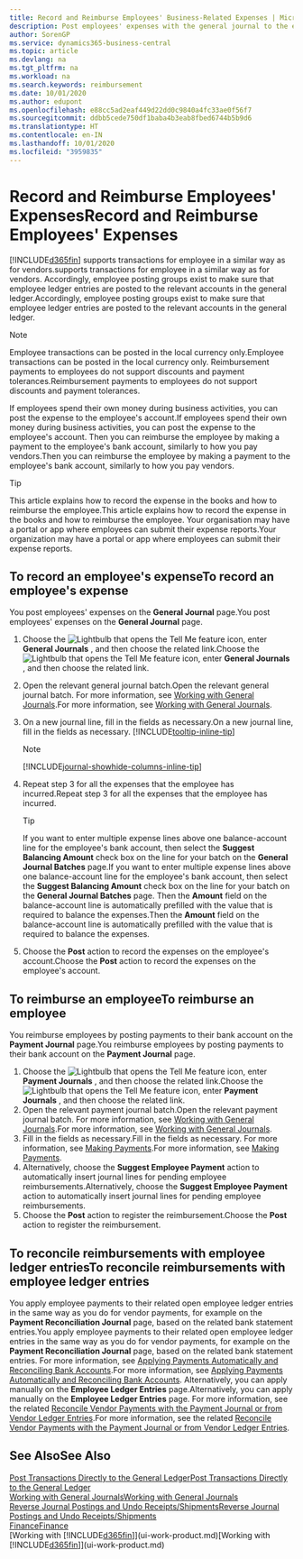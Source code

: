 ```yaml
---
title: Record and Reimburse Employees' Business-Related Expenses | Microsoft Docs
description: Post employees' expenses with the general journal to the employee's account and later post a payment to the employee's bank account to reimburse for the business-related expense.
author: SorenGP
ms.service: dynamics365-business-central
ms.topic: article
ms.devlang: na
ms.tgt_pltfrm: na
ms.workload: na
ms.search.keywords: reimbursement
ms.date: 10/01/2020
ms.author: edupont
ms.openlocfilehash: e88cc5ad2eaf449d22dd0c9840a4fc33ae0f56f7
ms.sourcegitcommit: ddbb5cede750df1baba4b3eab8fbed6744b5b9d6
ms.translationtype: HT
ms.contentlocale: en-IN
ms.lasthandoff: 10/01/2020
ms.locfileid: "3959835"
---
```

# <a name="record-and-reimburse-employees-expenses"></a><span data-ttu-id="76033-103">Record and Reimburse Employees' Expenses</span><span class="sxs-lookup"><span data-stu-id="76033-103">Record and Reimburse Employees' Expenses</span></span>

[!INCLUDE[d365fin](includes/d365fin_md.md)] <span data-ttu-id="76033-104">supports transactions for employee in a similar way as for vendors.</span><span class="sxs-lookup"><span data-stu-id="76033-104">supports transactions for employee in a similar way as for vendors.</span></span> <span data-ttu-id="76033-105">Accordingly, employee posting groups exist to make sure that employee ledger entries are posted to the relevant accounts in the general ledger.</span><span class="sxs-lookup"><span data-stu-id="76033-105">Accordingly, employee posting groups exist to make sure that employee ledger entries are posted to the relevant accounts in the general ledger.</span></span>

> [!NOTE]  
> <span data-ttu-id="76033-106">Employee transactions can be posted in the local currency only.</span><span class="sxs-lookup"><span data-stu-id="76033-106">Employee transactions can be posted in the local currency only.</span></span> <span data-ttu-id="76033-107">Reimbursement payments to employees do not support discounts and payment tolerances.</span><span class="sxs-lookup"><span data-stu-id="76033-107">Reimbursement payments to employees do not support discounts and payment tolerances.</span></span>

<span data-ttu-id="76033-108">If employees spend their own money during business activities, you can post the expense to the employee's account.</span><span class="sxs-lookup"><span data-stu-id="76033-108">If employees spend their own money during business activities, you can post the expense to the employee's account.</span></span> <span data-ttu-id="76033-109">Then you can reimburse the employee by making a payment to the employee's bank account, similarly to how you pay vendors.</span><span class="sxs-lookup"><span data-stu-id="76033-109">Then you can reimburse the employee by making a payment to the employee's bank account, similarly to how you pay vendors.</span></span>  

> [!TIP]
> <span data-ttu-id="76033-110">This article explains how to record the expense in the books and how to reimburse the employee.</span><span class="sxs-lookup"><span data-stu-id="76033-110">This article explains how to record the expense in the books and how to reimburse the employee.</span></span> <span data-ttu-id="76033-111">Your organisation may have a portal or app where employees can submit their expense reports.</span><span class="sxs-lookup"><span data-stu-id="76033-111">Your organization may have a portal or app where employees can submit their expense reports.</span></span>

## <a name="to-record-an-employees-expense"></a><span data-ttu-id="76033-112">To record an employee's expense</span><span class="sxs-lookup"><span data-stu-id="76033-112">To record an employee's expense</span></span>
<span data-ttu-id="76033-113">You post employees' expenses on the **General Journal** page.</span><span class="sxs-lookup"><span data-stu-id="76033-113">You post employees' expenses on the **General Journal** page.</span></span>
1. <span data-ttu-id="76033-114">Choose the ![Lightbulb that opens the Tell Me feature](media/ui-search/search_small.png "Tell me what you want to do") icon, enter **General Journals** , and then choose the related link.</span><span class="sxs-lookup"><span data-stu-id="76033-114">Choose the ![Lightbulb that opens the Tell Me feature](media/ui-search/search_small.png "Tell me what you want to do") icon, enter **General Journals** , and then choose the related link.</span></span>
2. <span data-ttu-id="76033-115">Open the relevant general journal batch.</span><span class="sxs-lookup"><span data-stu-id="76033-115">Open the relevant general journal batch.</span></span> <span data-ttu-id="76033-116">For more information, see [Working with General Journals](ui-work-general-journals.md).</span><span class="sxs-lookup"><span data-stu-id="76033-116">For more information, see [Working with General Journals](ui-work-general-journals.md).</span></span>
3. <span data-ttu-id="76033-117">On a new journal line, fill in the fields as necessary.</span><span class="sxs-lookup"><span data-stu-id="76033-117">On a new journal line, fill in the fields as necessary.</span></span> [!INCLUDE[tooltip-inline-tip](includes/tooltip-inline-tip_md.md)]    

    > [!NOTE]
    > [!INCLUDE[journal-showhide-columns-inline-tip](includes/journal-showhide-columns-inline-tip.md)]
4. <span data-ttu-id="76033-118">Repeat step 3 for all the expenses that the employee has incurred.</span><span class="sxs-lookup"><span data-stu-id="76033-118">Repeat step 3 for all the expenses that the employee has incurred.</span></span>

    > [!TIP]  
    > <span data-ttu-id="76033-119">If you want to enter multiple expense lines above one balance-account line for the employee's bank account, then select the **Suggest Balancing Amount** check box on the line for your batch on the **General Journal Batches** page.</span><span class="sxs-lookup"><span data-stu-id="76033-119">If you want to enter multiple expense lines above one balance-account line for the employee's bank account, then select the **Suggest Balancing Amount** check box on the line for your batch on the **General Journal Batches** page.</span></span> <span data-ttu-id="76033-120">Then the **Amount** field on the balance-account line is automatically prefilled with the value that is required to balance the expenses.</span><span class="sxs-lookup"><span data-stu-id="76033-120">Then the **Amount** field on the balance-account line is automatically prefilled with the value that is required to balance the expenses.</span></span>
5. <span data-ttu-id="76033-121">Choose the **Post** action to record the expenses on the employee's account.</span><span class="sxs-lookup"><span data-stu-id="76033-121">Choose the **Post** action to record the expenses on the employee's account.</span></span>

## <a name="to-reimburse-an-employee"></a><span data-ttu-id="76033-122">To reimburse an employee</span><span class="sxs-lookup"><span data-stu-id="76033-122">To reimburse an employee</span></span>
<span data-ttu-id="76033-123">You reimburse employees by posting payments to their bank account on the **Payment Journal** page.</span><span class="sxs-lookup"><span data-stu-id="76033-123">You reimburse employees by posting payments to their bank account on the **Payment Journal** page.</span></span>
1. <span data-ttu-id="76033-124">Choose the ![Lightbulb that opens the Tell Me feature](media/ui-search/search_small.png "Tell me what you want to do") icon, enter **Payment Journals** , and then choose the related link.</span><span class="sxs-lookup"><span data-stu-id="76033-124">Choose the ![Lightbulb that opens the Tell Me feature](media/ui-search/search_small.png "Tell me what you want to do") icon, enter **Payment Journals** , and then choose the related link.</span></span>
2. <span data-ttu-id="76033-125">Open the relevant payment journal batch.</span><span class="sxs-lookup"><span data-stu-id="76033-125">Open the relevant payment journal batch.</span></span> <span data-ttu-id="76033-126">For more information, see [Working with General Journals](ui-work-general-journals.md).</span><span class="sxs-lookup"><span data-stu-id="76033-126">For more information, see [Working with General Journals](ui-work-general-journals.md).</span></span>
3. <span data-ttu-id="76033-127">Fill in the fields as necessary.</span><span class="sxs-lookup"><span data-stu-id="76033-127">Fill in the fields as necessary.</span></span> <span data-ttu-id="76033-128">For more information, see [Making Payments](payables-make-payments.md).</span><span class="sxs-lookup"><span data-stu-id="76033-128">For more information, see [Making Payments](payables-make-payments.md).</span></span>
4. <span data-ttu-id="76033-129">Alternatively, choose the **Suggest Employee Payment** action to automatically insert journal lines for pending employee reimbursements.</span><span class="sxs-lookup"><span data-stu-id="76033-129">Alternatively, choose the **Suggest Employee Payment** action to automatically insert journal lines for pending employee reimbursements.</span></span>
5. <span data-ttu-id="76033-130">Choose the **Post** action to register the reimbursement.</span><span class="sxs-lookup"><span data-stu-id="76033-130">Choose the **Post** action to register the reimbursement.</span></span>  

## <a name="to-reconcile-reimbursements-with-employee-ledger-entries"></a><span data-ttu-id="76033-131">To reconcile reimbursements with employee ledger entries</span><span class="sxs-lookup"><span data-stu-id="76033-131">To reconcile reimbursements with employee ledger entries</span></span>
<span data-ttu-id="76033-132">You apply employee payments to their related open employee ledger entries in the same way as you do for vendor payments, for example on the **Payment Reconciliation Journal** page, based on the related bank statement entries.</span><span class="sxs-lookup"><span data-stu-id="76033-132">You apply employee payments to their related open employee ledger entries in the same way as you do for vendor payments, for example on the **Payment Reconciliation Journal** page, based on the related bank statement entries.</span></span> <span data-ttu-id="76033-133">For more information, see [Applying Payments Automatically and Reconciling Bank Accounts](receivables-apply-payments-auto-reconcile-bank-accounts.md).</span><span class="sxs-lookup"><span data-stu-id="76033-133">For more information, see [Applying Payments Automatically and Reconciling Bank Accounts](receivables-apply-payments-auto-reconcile-bank-accounts.md).</span></span> <span data-ttu-id="76033-134">Alternatively, you can apply manually on the **Employee Ledger Entries** page.</span><span class="sxs-lookup"><span data-stu-id="76033-134">Alternatively, you can apply manually on the **Employee Ledger Entries** page.</span></span> <span data-ttu-id="76033-135">For more information, see the related [Reconcile Vendor Payments with the Payment Journal or from Vendor Ledger Entries](payables-how-apply-purchase-transactions-manually.md).</span><span class="sxs-lookup"><span data-stu-id="76033-135">For more information, see the related [Reconcile Vendor Payments with the Payment Journal or from Vendor Ledger Entries](payables-how-apply-purchase-transactions-manually.md).</span></span>  

## <a name="see-also"></a><span data-ttu-id="76033-136">See Also</span><span class="sxs-lookup"><span data-stu-id="76033-136">See Also</span></span>
[<span data-ttu-id="76033-137">Post Transactions Directly to the General Ledger</span><span class="sxs-lookup"><span data-stu-id="76033-137">Post Transactions Directly to the General Ledger</span></span>](finance-how-post-transactions-directly.md)  
[<span data-ttu-id="76033-138">Working with General Journals</span><span class="sxs-lookup"><span data-stu-id="76033-138">Working with General Journals</span></span>](ui-work-general-journals.md)  
[<span data-ttu-id="76033-139">Reverse Journal Postings and Undo Receipts/Shipments</span><span class="sxs-lookup"><span data-stu-id="76033-139">Reverse Journal Postings and Undo Receipts/Shipments</span></span>](finance-how-reverse-journal-posting.md)  
[<span data-ttu-id="76033-140">Finance</span><span class="sxs-lookup"><span data-stu-id="76033-140">Finance</span></span>](finance.md)  
<span data-ttu-id="76033-141">[Working with [!INCLUDE[d365fin](includes/d365fin_md.md)]](ui-work-product.md)</span><span class="sxs-lookup"><span data-stu-id="76033-141">[Working with [!INCLUDE[d365fin](includes/d365fin_md.md)]](ui-work-product.md)</span></span>  
